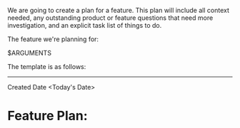 We are going to create a plan for a feature. This plan will include all context needed, any outstanding product or feature questions that need more investigation, and an explicit task list of things to do.

The feature we're planning for:

$ARGUMENTS


The template is as follows:

---

Created Date <Today's Date>

# Feature Plan: <title>

# Overview

<Context on why we're making this feature, and what it's looking to achieve>

# Outcomes

<a bulleted list things that we want to achieve with this plan>

# Open Questions

<A checkmarkable list of open questions we should resolve before starting the plan, after receiving the feedback from the user on the questions, we will checkmark the question as done, and include the answer below it. Example:

[ ] Do we have a perference on using stdlib versus a dependancy

[x] What Metrics do we need to collect

CPU, Memory, and average response time

>

# Tasks

<A thorough list of checkmarkable tasks that need to be completed in order to achieve the plan: EG

[ ] Define API Interface for the new endpoint using swagger

[ ] Create tests for the new endpoint

[ ] Implement database migrations

[ ] Create DAOs

[ ] Create Seeders

[ ] Implement business logic between endpoint router and DAO

[ ] Implement endpoint and swagger

>

# Security

<Parts of the implementation we need to consider especially for security ramifications>

# <Other sections as make sense for the implementation, including schemas, diagrams, or other concerns>
